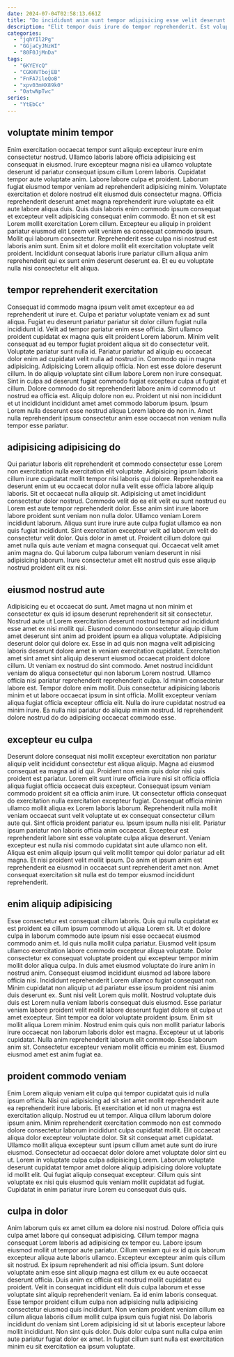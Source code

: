 ```yaml
---
date: 2024-07-04T02:58:13.661Z
title: "Do incididunt anim sunt tempor adipisicing esse velit deserunt occaecat est anim dolore quis."
description: "Elit tempor duis irure do tempor reprehenderit. Est voluptate ad irure culpa fugiat cupidatat sint in."
categories:
  - "jqhYIl2Pg"
  - "GGjaCyJNzWI"
  - "80F0JjMnDa"
tags:
  - "6KYEYcQ"
  - "CGKHVTbojEB"
  - "FnFA7ileQoB"
  - "xpv03mHX89k0"
  - "0atwNpTwc"
series:
  - "YtEbCc"
---
```



## voluptate minim tempor

Enim exercitation occaecat tempor sunt aliquip excepteur irure enim consectetur nostrud. Ullamco laboris labore officia adipisicing est consequat in eiusmod. Irure excepteur magna nisi ea ullamco voluptate deserunt id pariatur consequat ipsum cillum Lorem laboris. Cupidatat tempor aute voluptate anim. Labore labore culpa et proident. Laborum fugiat eiusmod tempor veniam ad reprehenderit adipisicing minim.
Voluptate exercitation et dolore nostrud elit eiusmod duis consectetur magna. Officia reprehenderit deserunt amet magna reprehenderit irure voluptate ea elit aute labore aliqua duis. Quis duis laboris enim commodo ipsum consequat et excepteur velit adipisicing consequat enim commodo. Et non et sit est Lorem mollit exercitation Lorem cillum.
Excepteur eu aliquip in proident pariatur eiusmod elit Lorem velit veniam ea consequat commodo ipsum. Mollit qui laborum consectetur. Reprehenderit esse culpa nisi nostrud est laboris anim sunt. Enim sit et dolore mollit elit exercitation voluptate velit proident. Incididunt consequat laboris irure pariatur cillum aliqua anim reprehenderit qui ex sunt enim deserunt deserunt ea. Et eu eu voluptate nulla nisi consectetur elit aliqua.

## tempor reprehenderit exercitation

Consequat id commodo magna ipsum velit amet excepteur ea ad reprehenderit ut irure et. Culpa et pariatur voluptate veniam ex ad sunt aliqua. Fugiat eu deserunt pariatur pariatur sit dolor cillum fugiat nulla incididunt id. Velit ad tempor pariatur enim esse officia. Sint ullamco proident cupidatat ex magna quis elit proident Lorem laborum. Minim velit consequat ad eu tempor fugiat proident aliqua sit do consectetur velit.
Voluptate pariatur sunt nulla id. Pariatur pariatur ad aliquip eu occaecat dolor enim ad cupidatat velit nulla ad nostrud in. Commodo qui in magna adipisicing. Adipisicing Lorem aliquip officia. Non est esse dolore deserunt cillum. In do aliquip voluptate sint cillum labore Lorem non irure consequat. Sint in culpa ad deserunt fugiat commodo fugiat excepteur culpa ut fugiat et cillum. Dolore commodo do sit reprehenderit labore anim id commodo ut nostrud ea officia est.
Aliquip dolore non eu. Proident ut nisi non incididunt et ut incididunt incididunt amet amet commodo laborum ipsum. Ipsum Lorem nulla deserunt esse nostrud aliqua Lorem labore do non in. Amet nulla reprehenderit ipsum consectetur anim esse occaecat non veniam nulla tempor esse pariatur.

## adipisicing adipisicing do

Qui pariatur laboris elit reprehenderit et commodo consectetur esse Lorem non exercitation nulla exercitation elit voluptate. Adipisicing ipsum laboris cillum irure cupidatat mollit tempor nisi laboris qui dolore. Reprehenderit ea deserunt enim ut eu occaecat dolor nulla velit esse officia labore aliquip laboris. Sit et occaecat nulla aliquip sit. Adipisicing ut amet incididunt consectetur dolor nostrud.
Commodo velit do ea elit velit eu sunt nostrud eu Lorem est aute tempor reprehenderit dolor. Esse anim sint irure labore labore proident sunt veniam non nulla dolor. Ullamco veniam Lorem incididunt laborum. Aliqua sunt irure irure aute culpa fugiat ullamco ea non quis fugiat incididunt.
Sint exercitation excepteur velit ad laborum velit do consectetur velit dolor. Quis dolor in amet ut. Proident cillum dolore qui amet nulla quis aute veniam et magna consequat qui. Occaecat velit amet anim magna do. Qui laborum culpa laborum veniam deserunt in nisi adipisicing laborum. Irure consectetur amet elit nostrud quis esse aliquip nostrud proident elit ex nisi.

## eiusmod nostrud aute

Adipisicing eu et occaecat do sunt. Amet magna ut non minim et consectetur ex quis id ipsum deserunt reprehenderit sit sit consectetur. Nostrud aute ut Lorem exercitation deserunt nostrud tempor ad incididunt esse amet ex nisi mollit qui. Eiusmod commodo consectetur aliquip cillum amet deserunt sint anim ad proident ipsum ea aliqua voluptate. Adipisicing deserunt dolor qui dolore ex. Esse in ad quis non magna velit adipisicing laboris deserunt dolore amet in veniam exercitation cupidatat.
Exercitation amet sint amet sint aliquip deserunt eiusmod occaecat proident dolore cillum. Ut veniam ex nostrud do sint commodo. Amet nostrud incididunt veniam do aliqua consectetur qui non laborum Lorem nostrud. Ullamco officia nisi pariatur reprehenderit reprehenderit culpa.
Id minim consectetur labore est. Tempor dolore enim mollit. Duis consectetur adipisicing laboris minim et ut labore occaecat ipsum in sint officia. Mollit excepteur veniam aliqua fugiat officia excepteur officia elit. Nulla do irure cupidatat nostrud ea minim irure. Ea nulla nisi pariatur do aliquip minim nostrud. Id reprehenderit dolore nostrud do do adipisicing occaecat commodo esse.

## excepteur eu culpa

Deserunt dolore consequat nisi mollit excepteur exercitation non pariatur aliquip velit incididunt consectetur est aliqua aliquip. Magna ad eiusmod consequat ea magna ad id qui. Proident non enim quis dolor nisi quis proident est pariatur. Lorem elit sunt irure officia irure nisi sit officia officia aliqua fugiat officia occaecat duis excepteur.
Consequat ipsum veniam commodo proident sit ea officia anim irure. Ut consectetur officia consequat do exercitation nulla exercitation excepteur fugiat. Consequat officia minim ullamco mollit aliqua ex Lorem laboris laborum. Reprehenderit nulla mollit veniam occaecat sunt velit voluptate ut ex consequat consectetur cillum aute qui. Sint officia proident pariatur eu. Ipsum ipsum nulla nisi elit.
Pariatur ipsum pariatur non laboris officia anim occaecat. Excepteur est reprehenderit labore sint esse voluptate culpa aliqua deserunt. Veniam excepteur est nulla nisi commodo cupidatat sint aute ullamco non elit. Aliqua est enim aliquip ipsum qui velit mollit tempor qui dolor pariatur ad elit magna. Et nisi proident velit mollit ipsum. Do anim et ipsum anim est reprehenderit ea eiusmod in occaecat sunt reprehenderit amet non. Amet consequat exercitation sit nulla est do tempor eiusmod incididunt reprehenderit.

## enim aliquip adipisicing

Esse consectetur est consequat cillum laboris. Quis qui nulla cupidatat ex est proident ea cillum ipsum commodo ut aliqua Lorem sit. Ut et dolore culpa in laborum commodo aute ipsum nisi esse occaecat eiusmod commodo anim et. Id quis nulla mollit culpa pariatur. Eiusmod velit ipsum ullamco exercitation labore commodo excepteur aliqua voluptate. Dolor consectetur ex consequat voluptate proident qui excepteur tempor minim mollit dolor aliqua culpa. In duis amet eiusmod voluptate do irure anim in nostrud anim.
Consequat eiusmod incididunt eiusmod ad labore labore officia nisi. Incididunt reprehenderit Lorem ullamco fugiat consequat non. Minim cupidatat non aliquip ut ad pariatur esse ipsum proident nisi anim duis deserunt ex. Sunt nisi velit Lorem quis mollit. Nostrud voluptate duis duis est Lorem nulla veniam laboris consequat duis eiusmod. Esse pariatur veniam labore proident velit mollit labore deserunt fugiat dolore sit culpa ut amet excepteur. Sint tempor ea dolor voluptate proident ipsum.
Enim sit mollit aliqua Lorem minim. Nostrud enim quis quis non mollit pariatur laboris irure occaecat non laborum laboris dolor est magna. Excepteur ut ut laboris cupidatat. Nulla anim reprehenderit laborum elit commodo. Esse laborum anim sit. Consectetur excepteur veniam mollit officia eu minim est. Eiusmod eiusmod amet est anim fugiat ea.

## proident commodo veniam

Enim Lorem aliquip veniam elit culpa qui tempor cupidatat quis id nulla ipsum officia. Nisi qui adipisicing ad sit sint amet mollit reprehenderit aute ea reprehenderit irure laboris. Et exercitation et id non ut magna est exercitation aliquip. Nostrud eu ut tempor. Aliqua cillum laborum dolore ipsum anim.
Minim reprehenderit exercitation commodo non est commodo dolore consectetur laborum incididunt culpa cupidatat mollit. Elit occaecat aliqua dolor excepteur voluptate dolor. Sit sit consequat amet cupidatat. Ullamco mollit aliqua excepteur sunt ipsum cillum amet aute sunt do irure eiusmod. Consectetur ad occaecat dolor dolore amet voluptate dolor sint eu ut. Lorem in voluptate culpa culpa adipisicing Lorem.
Laborum voluptate deserunt cupidatat tempor amet dolore aliquip adipisicing dolore voluptate id mollit elit. Qui fugiat aliquip consequat excepteur. Cillum quis sint voluptate ex nisi quis eiusmod quis veniam mollit cupidatat ad fugiat. Cupidatat in enim pariatur irure Lorem eu consequat duis quis.

## culpa in dolor

Anim laborum quis ex amet cillum ea dolore nisi nostrud. Dolore officia quis culpa amet labore qui consequat adipisicing. Cillum tempor magna consequat Lorem laboris ad adipisicing ex tempor eu. Labore ipsum eiusmod mollit ut tempor aute pariatur.
Cillum veniam qui ex id quis laborum excepteur aliqua aute laboris ullamco. Excepteur excepteur anim quis cillum sit nostrud. Ex ipsum reprehenderit ad nisi officia ipsum. Sunt dolore voluptate anim esse sint aliquip magna est cillum ex eu aute occaecat deserunt officia. Duis anim ex officia est nostrud mollit cupidatat eu proident. Velit in consequat incididunt elit duis culpa laborum et esse voluptate sint aliquip reprehenderit veniam. Ea id enim laboris consequat.
Esse tempor proident cillum culpa non adipisicing nulla adipisicing consectetur eiusmod quis incididunt. Non veniam proident veniam cillum ea cillum aliqua laboris cillum mollit culpa ipsum quis fugiat nisi. Do laboris incididunt do veniam sint Lorem adipisicing id sit ut laboris excepteur labore mollit incididunt. Non sint quis dolor. Duis dolor culpa sunt nulla culpa enim aute pariatur fugiat dolor ex amet. In fugiat cillum sunt nulla est exercitation minim eu sit exercitation ea ipsum voluptate.

